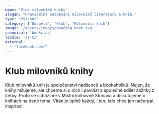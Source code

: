 ```yaml
---
name: 'Klub milovníků knihy'
slogan: "Pravidelná setkávání milovníků literatury a knih."
type: 'Všichni'
category: ["Dospělí", "Klub", "Milovníci knih"]
image: '/assets/images/reading_book.svg'
canonical: 'bookclub'
locale: 'cs-CZ'
external:
  - 'facebook.com/'
---
```


# Klub milovníků knihy

Klub milovníků knih je společenství nadšenců a  bookaholiků. Nejen, že knihy milujeme, ale chceme si o nich i povídat a společně sdílet zážitky z četby. Proto se scházíme v Místní knihovně Stonava a diskutujeme o knihách na dané téma. Vítán je úplně každý, i ten, kdo chce jen načerpat inspiraci. 